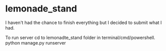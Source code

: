 # lemonade_stand

I haven't had the chance to finish everything but I decided to submit what I had.

To run server cd to lemonadte_stand folder in terminal/cmd/powershell.
python manage.py runserver

